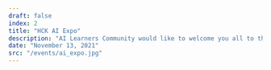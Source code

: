 ```yaml
---
draft: false
index: 2
title: "HCK AI Expo"
description: "AI Learners Community would like to welcome you all to the first ever HCK AI Expo 2021. We are excited to exhibit some remarkable projects, experiences from some AI enthusiasts along with super fun segments equipped with gift hampers for the winners."
date: "November 13, 2021"
src: "/events/ai_expo.jpg"
---
```

